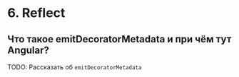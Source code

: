# 6. Reflect


## Что такое emitDecoratorMetadata и при чём тут Angular?

TODO: Рассказать об `emitDecoratorMetadata`
